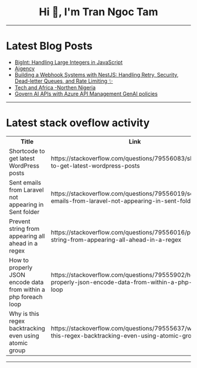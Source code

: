 <h1 align="center">Hi 👋, I'm Tran Ngoc Tam</h1>

---

# Latest Blog Posts 
<!-- BLOG-POST-LIST:START -->
- [BigInt: Handling Large Integers in JavaScript](https://dev.to/omriluz1/bigint-handling-large-integers-in-javascript-35bb)
- [Aigency](https://dev.to/nuri_kaplan_3990fed3f6725/aigency-20e5)
- [Building a Webhook Systems with NestJS: Handling Retry, Security, Dead-letter Queues, and Rate Limiting ✨](https://dev.to/juan_castillo/building-a-webhook-systems-with-nestjs-handling-retry-security-dead-letter-queues-and-rate-4nm7)
- [Tech and Africa -Northen Nigeria](https://dev.to/aliyualbako/tech-and-africa-northen-nigeria-1l07)
- [Govern AI APIs with Azure API Management GenAI policies](https://dev.to/aarthiem/govern-ai-apis-with-azure-api-management-genai-policies-n8e)
<!-- BLOG-POST-LIST:END -->

---

# Latest stack oveflow activity
<table>
  <tr><th>Title</th><th>Link</th></tr>
  <!-- STACKOVERFLOW:START --><tr><td>Shortcode to get latest WordPress posts</td><td>https://stackoverflow.com/questions/79556083/shortcode-to-get-latest-wordpress-posts</td></tr><tr><td>Sent emails from Laravel not appearing in Sent folder</td><td>https://stackoverflow.com/questions/79556019/sent-emails-from-laravel-not-appearing-in-sent-folder</td></tr><tr><td>Prevent string from appearing all ahead in a regex</td><td>https://stackoverflow.com/questions/79556016/prevent-string-from-appearing-all-ahead-in-a-regex</td></tr><tr><td>How to properly JSON encode data from within a php foreach loop</td><td>https://stackoverflow.com/questions/79555902/how-to-properly-json-encode-data-from-within-a-php-foreach-loop</td></tr><tr><td>Why is this regex backtracking even using atomic group</td><td>https://stackoverflow.com/questions/79555637/why-is-this-regex-backtracking-even-using-atomic-group</td></tr><!-- STACKOVERFLOW:END -->
</table>

---


